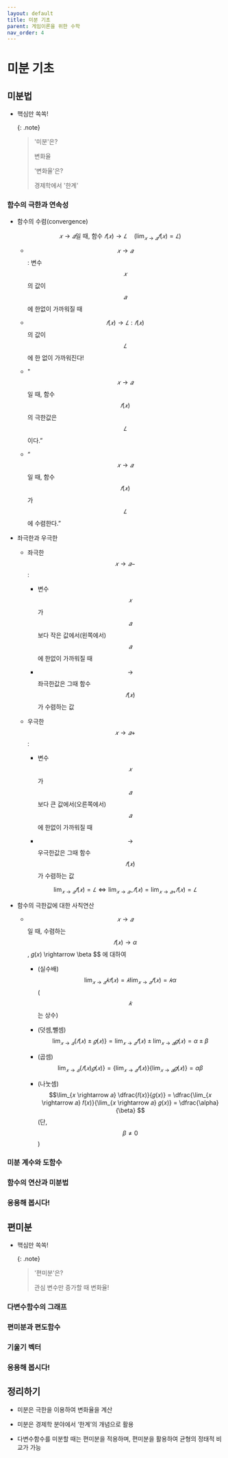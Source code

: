 ```yaml
---
layout: default
title: 미분 기초
parent: 게임이론을 위한 수학
nav_order: 4
---
```



# 미분 기초

## 미분법

- 핵심만 쏙쏙! 

    {: .note}
	> '미분'은?
	>
	> 변화율
	>
	> '변화율'은?
	> 
	> 경제학에서 '한계'


### 함수의 극한과 연속성

- 함수의 수렴(convergence)

    $$
    𝑥 \rightarrow 𝑎 \text{일 때, 함수 } 𝑓(𝑥) \rightarrow 𝐿 \quad \left( \lim_{𝑥 \rightarrow 𝑎} ⁡𝑓(𝑥) = 𝐿 \right) 
	$$
	
  - $$ 𝑥 \rightarrow 𝑎$$: 변수 $$𝑥$$의 값이 $$𝑎$$에 한없이 가까워질 때
  
  - $$𝑓(𝑥) \rightarrow 𝐿: 𝑓(𝑥)$$의 값이 $$𝐿$$에 한 없이 가까워진다!
  
  - "$$𝑥 \rightarrow 𝑎$$일 때, 함수 $$𝑓(𝑥)$$의 극한값은 $$𝐿$$이다.”
  
  - “$$𝑥 \rightarrow 𝑎$$일 때, 함수 $$𝑓(𝑥)$$가 $$𝐿$$에 수렴한다.”

- 좌극한과 우극한


  - 좌극한 $$𝑥 \rightarrow 𝑎−$$:
    
	- 변수 $$𝑥$$가 $$𝑎$$보다 작은 값에서(왼쪽에서) $$𝑎$$에 한없이 가까워질 때
	
	- $$\rightarrow$$ 좌극한값은 그때 함수 $$𝑓(𝑥)$$가 수렴하는 값
  
  - 우극한 $$ 𝑥 \rightarrow 𝑎+$$:

    - 변수 $$𝑥$$가 $$𝑎$$보다 큰 값에서(오른쪽에서) $$𝑎$$에 한없이 가까워질 때
	
	- $$\rightarrow$$ 우극한값은 그때 함수 $$𝑓(𝑥)$$가 수렴하는 값

    $$
    \lim_{𝑥 \rightarrow 𝑎} ⁡𝑓(𝑥) = 𝐿 \Leftrightarrow \lim_{𝑥\rightarrow 𝑎−} ⁡𝑓(𝑥) = \lim_{𝑥 \rightarrow 𝑎+} ⁡𝑓(𝑥) = 𝐿
	$$

- 함수의 극한값에 대한 사칙연산

  - $$𝑥 \rightarrow 𝑎$$일 때, 수렴하는 $$𝑓(𝑥) \rightarrow \alpha$$, 𝑔(𝑥) \rightarrow \beta $$ 에 대하여

    - (실수배) $$\lim_{𝑥 \rightarrow 𝑎} 𝑘𝑓(𝑥) = 𝑘 \lim_{𝑥 \rightarrow 𝑎} 𝑓(𝑥) = 𝑘\alpha $$ ($$𝑘$$는 상수)
	
	- (덧셈,뺄셈) $$\lim_{𝑥 \rightarrow 𝑎} \{ 𝑓(𝑥) \pm 𝑔(𝑥) \} = \lim_{𝑥 \rightarrow 𝑎} 𝑓(𝑥) \pm \lim_{𝑥 \rightarrow 𝑎} 𝑔(𝑥) = \alpha \pm \beta $$
	
	- (곱셈) $$\lim_{𝑥 \rightarrow 𝑎} \{𝑓(𝑥)𝑔(𝑥) \} = \{ \lim_{𝑥 \rightarrow 𝑎} 𝑓(𝑥)\} \{\lim_{𝑥 \rightarrow 𝑎} 𝑔(𝑥)\} = \alpha\beta $$
	
	- (나눗셈) $$\lim_{𝑥 \rightarrow 𝑎}  \dfrac{𝑓(𝑥)}{𝑔(𝑥)} = \dfrac{\lim_{𝑥 \rightarrow 𝑎} 𝑓(𝑥)}{\lim_{𝑥 \rightarrow 𝑎} 𝑔(𝑥)} = \dfrac{\alpha}{\beta} $$ (단, $$\beta \neq 0$$)

<!-- 




다항함수의 극한
다항함수: 𝑓(𝑥)=𝑎_𝑛 𝑥^𝑛+𝑎_((𝑛−1) ) 𝑥^(𝑛−1)+⋯+𝑎_1 𝑥+𝑎_0
다항함수 𝑓(𝑥)의 극한:lim┬(𝑥→𝑣)⁡𝑓(𝑥) =lim┬(𝑥→𝑣)⁡(𝑎_𝑛 𝑥^𝑛+𝑎_((𝑛−1) ) 𝑥^(𝑛−1)+⋯+𝑎_1 𝑥+𝑎_0 )=lim┬(𝑥→𝑣)⁡(𝑎_𝑛 𝑥^𝑛 )+lim┬(𝑥→𝑣)⁡(𝑎_((𝑛−1) ) 𝑥^(𝑛−1) )+⋯+lim┬(𝑥→𝑣)⁡(𝑎_1 𝑥)+lim┬(𝑥→𝑣)⁡(𝑎_0 )=𝑎_𝑛 𝑣^𝑛+𝑎_((𝑛−1) ) 𝑣^(𝑛−1)+⋯+𝑎_𝑛 𝑣+𝑎_0=𝑓(𝑣)


엄밀한 극한의 정의: 입실론(𝜖)-델타(𝛿) 논법
𝑥→𝑎일 때, 𝑓(𝑥)→𝐿 ⇔ \lim_{𝑥 \rightarrow 𝑎}⁡𝑓(𝑥)=𝐿
임의의 𝜖>0에 대하여, 다음을 만족하는 𝛿가 존재
0<|𝑥−𝑎|<𝛿이면, |𝑓(𝑥)−𝐿|<𝜖
입실론-델타 논법으로 lim┬(𝑥→1)⁡(3𝑥−2)=1을 증명|(3𝑥−2)−1|=|3𝑥−3|=3|𝑥−1|<𝜖 0<𝛿<𝜖/3를 만족하는 𝛿를 설정하면,(예를 들어 𝛿=𝜖/4)0<|𝑥−1|<𝛿 ⇒ 0<3|𝑥−1|<3𝛿<𝜖

점 𝑥=𝑎에서 함수 𝑓(𝑥)의 연속
점 𝑥=𝑎에서 함수 𝑓(𝑥)의 극한값과 함숫값이 일치
\lim_{𝑥 \rightarrow 𝑎}⁡𝑓(𝑥)=𝑓(𝑎)

닫힌 구간 [𝑎,𝑏]에서 함수 𝑓(𝑥)의 연속
열린 구간(𝑎,𝑏)의 임의의 점에서 함수 𝑓(𝑥)가 연속
닫힌 구간 [𝑎,𝑏]의 양끝점에서 좌/우극한값과 함숫값 일치lim┬(𝑥→𝑎+)⁡𝑓(𝑥)=𝑓(𝑎), lim┬(𝑥→𝑏−)⁡𝑓(𝑥)=𝑓(𝑏)   -->




### 미분 계수와 도함수

<!-- 평균변화율의 정의닫힌 구간 [𝑎,𝑏]에서 함수 𝑓(𝑥)(또는 𝑦)의 평균변화율
Δ𝑦/Δ𝑥=(Δ𝑓(𝑥))/Δ𝑥=(𝑓(𝑏)−𝑓(𝑎))/(𝑏−𝑎)=(𝑓(𝑎+Δ𝑥)−𝑓(𝑎))/Δ𝑥
𝛥𝑥=𝑏−𝑎>0:𝑥의 값이 𝑎부터 𝑏까지 증가할 때, 그 증가한 값
𝛥𝑦=𝑓(𝑏)−𝑓(𝑎):𝑥의 값이 𝑎부터 𝑏까지 증가할 때, 함수 𝑓(𝑥)의 함숫값이 변화한 값


평균변화율의 기하학적 의미닫힌 구간 [𝑎,𝑏]에서 함수 𝑓(𝑥)(또는 𝑦)의 평균변화율
좌표평면 위 닫힌 구간의 양끝점 (𝑎, 𝑓(𝑎))와 (𝑏, 𝑓(𝑏))를지나는 직선의 기울기 직선의 기울기

순간변화율의 정의점 𝑥=𝑎에서 함수 𝑓(𝑥)의 순간변화율
lim┬(𝑏→𝑎)  Δ𝑦/Δ𝑥=lim┬(Δ𝑥→0)  Δ𝑦/Δ𝑥=lim┬(Δ𝑥→0)  (𝑓(𝑎+Δ𝑥)−𝑓(𝑎))/Δ𝑥=lim┬(𝑏→𝑎)  (𝑓(𝑏)−𝑓(𝑎))/(𝑏−𝑎)
평균변화율을 정의하는 구간 [𝑎,𝑏]을 𝑏→𝑎로 압축시켰을 때평균변화율 Δ𝑦/Δ𝑥의 극한값

순간변화율의 기하학적 의미점 𝑥=𝑎에서 함수 𝑓(𝑥)의 순간변화율
좌표평면 위 한 점 (𝑎, 𝑓(𝑎))에서함수 𝑦=𝑓(𝑥)  의 그래프에 접하는 접선의 기울기

미분계수 𝑓^′ (𝑎) 점 𝑥=𝑎에서 함수 𝑓(𝑥)의 순간변화율
𝑓^′ (𝑎)=\lim_{𝑥 \rightarrow 𝑎}  (𝑓(𝑥)−𝑓(𝑎))/(𝑥−𝑎)=lim┬(Δ𝑥→0)  (𝑓(𝑎+Δ𝑥)−𝑓(𝑎))/Δ𝑥
미분계수의 다른 표현: 𝑦^′ |_(𝑥=𝑎), ├ 𝑑𝑦/𝑑𝑥┤|_(𝑥=𝑎)
𝑦=𝑓(𝑥)=𝑥^2+2𝑥−3의 𝑥=2에서 미분계수
	𝑓^′ (2)=lim┬(𝑥→2)  (𝑓(𝑥)−𝑓(2))/(𝑥−2)=lim┬(𝑥→2)  ((𝑥^2+2𝑥−3)−(2^2+2×2−3))/(𝑥−2) 		=lim┬(𝑥→2)  (𝑥^2+2𝑥−8)/(𝑥−2)=lim┬(𝑥→2)  (𝑥−2)(𝑥+4)/(𝑥−2)=lim┬(𝑥→2) (𝑥+4)=6


도함수 𝑓^′ (𝑥) 함수 𝑓(𝑥)의 정의역 임의의 점에 대한 순간변화율
미분계수 𝑓^′ (𝑎)=\lim_{𝑥 \rightarrow 𝑎}  (𝑓(𝑥)−𝑓(𝑎))/(𝑥−𝑎)=lim┬(Δ𝑥→0)  (𝑓(𝑎+Δ𝑥)−𝑓(𝑎))/Δ𝑥
도함수 𝑓^′ (𝑥)=lim┬(Δ𝑥→0)  (𝑓(𝑥+Δ𝑥)−𝑓(𝑥))/Δ𝑥
도함수의 다른 표현: 𝑦′, 𝑑𝑦/𝑑𝑥, 𝑑𝑓(𝑥)/𝑑𝑥, 𝑑/𝑑𝑥 𝑓(𝑥)


다항함수의 도함수
𝑓(𝑥)=𝑥
	𝑓^′ (𝑥)=lim┬(Δ𝑥→0)  (𝑓(𝑥+Δ𝑥)−𝑓(𝑥))/Δ𝑥=lim┬(Δ𝑥→0)  ((𝑥+Δ𝑥)−𝑥)/Δ𝑥
		=lim┬(Δ𝑥→0)  Δ𝑥/Δ𝑥=lim┬(Δ𝑥→0) (1)=1
𝑓(𝑥)=𝑥^2
	𝑓^′ (𝑥)=lim┬(Δ𝑥→0)  (𝑓(𝑥+Δ𝑥)−𝑓(𝑥))/Δ𝑥=lim┬(Δ𝑥→0)  ((𝑥+Δ𝑥)^2−𝑥^2)/Δ𝑥
		=lim┬(Δ𝑥→0)  (2𝑥Δ𝑥+(Δ𝑥)^2)/Δ𝑥=lim┬(Δ𝑥→0) (2𝑥+Δ𝑥)=2𝑥

𝑓(𝑥)=𝑥^3
	𝑓^′ (𝑥)=lim┬(Δ𝑥→0)  (𝑓(𝑥+Δ𝑥)−𝑓(𝑥))/Δ𝑥=lim┬(Δ𝑥→0)  ((𝑥+Δ𝑥)^3−𝑥^3)/Δ𝑥
		=lim┬(Δ𝑥→0)  (3𝑥^2 (Δ𝑥)+3𝑥(Δ𝑥)^2+(Δ𝑥)^3)/Δ𝑥
		=lim┬(Δ𝑥→0) (3𝑥^2+3𝑥(Δ𝑥)+(Δ𝑥)^2 )=3𝑥^2
⋮
𝑓(𝑥)=𝑥^𝑛  𝑓^′ (𝑥)=𝑛𝑥^(𝑛−1) -->


### 함수의 연산과 미분법

<!-- 미분법 기본 공식함수 𝑓(𝑥)와 𝑔(𝑥)의 도함수 𝑓′(𝑥)와 𝑔′(𝑥)가 존재할 때
𝑓(𝑥)=𝑐 (𝑐는 상수) ⇒ 𝑓^′ (𝑥)=0
𝑓(𝑥)=𝑥^𝑛 ⇒ 𝑓^′ (𝑥)=𝑛𝑥^(𝑛−1)
𝑦=𝑐𝑓(𝑥) ⇒ 𝑦^′=𝑐 𝑓^′ (𝑥)
𝑦=𝑓(𝑥) \pm 𝑔(𝑥) ⇒ 𝑦^′=𝑓^′ (𝑥) \pm 𝑔^′ (𝑥)
𝑦=𝑓(𝑥)𝑔(𝑥) ⇒ 𝑦^′=𝑓^′ (𝑥)𝑔(𝑥)+𝑓(𝑥) 𝑔^′ (𝑥)
𝑦=𝑓(𝑥)/𝑔(𝑥)  ⇒ 𝑦^′=(𝑓^′ (𝑥)𝑔(𝑥)−𝑓(𝑥) 𝑔^′ (𝑥))/{𝑔(𝑥)}^2


합성함수의 미분법(연쇄법칙, Chain Rule)합성함수 𝑦=𝑓(𝑔(𝑥))의 도함수
𝑦=𝑓(𝑢), 𝑢=𝑔(𝑥)로 단순화
𝑑𝑦/𝑑𝑥=lim┬(Δ𝑥→0)  Δ𝑦/Δ𝑥=lim┬(Δ𝑥→0) (Δ𝑦/Δ𝑢×Δ𝑢/Δ𝑥)=lim┬(Δ𝑥→0) (Δ𝑦/Δ𝑢)×lim┬(Δ𝑥→0) (Δ𝑢/Δ𝑥)

𝑦=(2𝑥+1)^3 의 도함수𝑦=𝑢^3, 𝑢=2𝑥+1𝑑𝑦/𝑑𝑥=𝑑𝑦/𝑑𝑢×𝑑𝑢/𝑑𝑥=(3𝑢^2 )×(2)=6𝑢^2=6(2𝑥+1)^2


음함수 미분법
음함수(implicit function):𝑦=𝑓(𝑥)꼴(양함수)로 표현이 되지 않은 함수
음함수를 미분하려면? 관계식을 정리하여 𝑑𝑦/𝑑𝑥를 유도
𝑦=√(𝑥+1)의 도함수는?양변을 제곱하여 𝑦^2=𝑥+1양변을 𝑥로 미분하면 2𝑦 𝑑𝑦/𝑑𝑥=1  𝑑𝑦/𝑑𝑥=1/2𝑦=1/(2√(𝑥+1))  -->



### 응용해 봅시다!

<!-- 평균수입함수로부터 한계수입함수 계산
평균수입(average revenue)함수: 𝐴𝑅=20−𝑄
수입함수:𝑅=𝐴𝑅×𝑄=(20−𝑄)𝑄=20𝑄−𝑄^2
한계수입(marginal revenue) 함수𝑀𝑅=𝑑𝑅/𝑑𝑄=𝑑/𝑑𝑄 (20𝑄−𝑄^2 )=20−2𝑄
수입, 평균수입, 한계수입 사이의 관계는? -->






## 편미분

- 핵심만 쏙쏙! 

    {: .note}
	> '편미분'은?
	> 
	> 관심 변수만 증가할 때 변화율!


### 다변수함수의 그래프

<!-- 다변수함수의 정의
𝐷⊆𝑅^𝑛일 때, 𝐷에서 정의된 함수 𝑓가임의의 순서쌍 (𝑥_1,𝑥_2,⋯,𝑥_𝑛 )∈𝐷와실수 𝑧=𝑓(𝑥_1,𝑥_2,⋯,𝑥_𝑛 )사이 관계를 지정하는 규칙
다변수함수 예시가로의 길이가 𝑥, 세로의 길이가 𝑦인 직사각형의 넓이 𝐴=𝑥𝑦반지름의 길이 𝑟, 높이가 ℎ인 직원기둥의 부피 𝑉=𝜋𝑟^2 ℎ

다변수함수의 정의역(domain)
다변수함수 𝑓의 정의역이 특별히 명시되지 않았다면,𝑓의 정의역 𝐷는 𝑓를 가장 잘 정의하는 최대(maximal) 집합
 𝑧=√(𝑥^2+𝑦^2 )의 정의역:𝐷={(𝑥, 𝑦)│𝑥^2+𝑦^2≥0}=ℝ^2  좌표평면 전체
 𝑧=√(9−𝑥^2−𝑦^2 )의 정의역:𝐷={(𝑥, 𝑦)│9−𝑥^2−𝑦^2≥0}      ={(𝑥, 𝑦)│𝑥^2+𝑦^2≤9}  원의 내부


다변수함수의 치역(range)
다변수함수 𝑓와 그 정의역 𝐷가 주어졌을 때, 𝑓가 가질 수 있는 값의 집합
 𝑧=√(𝑥^2+𝑦^2 )의 치역: 정의역 𝐷=ℝ^2𝑓(𝐷)={𝑧∈ℝ│𝑧≥0}  좌표공간의 𝑧≥0인 반공간
 𝑧=√(9−𝑥^2−𝑦^2 )의 치역: 정의역 𝐷는 원의 내부𝑓(𝐷)={𝑧∈ℝ│0≤𝑧≤3}  좌표공간 중 0≤𝑧≤3인 영역(공간)

절단면(cross-section)
다변수함수 𝑧=𝑓(𝑥_1,𝑥_2,⋯,𝑥_𝑛 )의 𝑥_𝑖=𝑐에서 절단면은𝑧=𝑓(𝑥_1,𝑥_2,⋯,𝑥_𝑛 )와 𝑥_𝑖=𝑐의 교집합
 𝑧=√(4−𝑥^2−𝑦^2 )의 𝑦=1에서 절단면:반구 𝑥^2+𝑦^2+𝑧^2=4(𝑧≥0)과 평면 𝑦=1의 교집합 𝑥^2+(1)^2+𝑧^2=4(𝑧≥0)  반원 𝑥^2+𝑧^2=3(𝑧≥0)
 𝑧=√(4−𝑥^2−𝑦^2 )의 𝑥=0에서 절단면:반구 𝑥^2+𝑦^2+𝑧^2=4(𝑧≥0)과 평면 𝑥=0의 교집합 (0)^2+𝑦^2+𝑧^2=4(𝑧≥0)  반원 𝑦^2+𝑧^2=4(𝑧≥0)


등위선(level curve)
다변수함수 𝑧=𝑓(𝑥_1,𝑥_2,⋯,𝑥_𝑛 )가 같은 높이(level)𝑧=𝑘인 값을 갖는 순서쌍 (𝑥_1,𝑥_2,⋯,𝑥_𝑛 )의 집합
 𝑧=𝑓(𝑥_1,𝑥_2,⋯,𝑥_𝑛 )와 𝑧=𝑘의 교집합
 𝑧=𝑓(𝑥, 𝑦)=𝑥^2+𝑦^2의 그래프? 포물면(paraboloid) 𝑧=0: 0=𝑥^2+𝑦^2 𝑧=1: 1=𝑥^2+𝑦^2 𝑧=2: 2=𝑥^2+𝑦^2	⋮

다변수함수 𝑧=𝑓(𝑥_1,𝑥_2,⋯,𝑥_𝑛 )가 같은 높이(level)𝑧=𝑘인 값을 갖는 순서쌍 (𝑥_1,𝑥_2,⋯,𝑥_𝑛 )의 집합
 𝑧=𝑓(𝑥_1,𝑥_2,⋯,𝑥_𝑛 )와 𝑧=𝑘의 교집합
 𝑧=𝑓(𝑥, 𝑦)=√(𝑥^2+𝑦^2 )의 그래프? 원뿔(cone) 𝑧=0: 0=√(𝑥^2+𝑦^2 ) 𝑧=1: 1=√(𝑥^2+𝑦^2 ) 𝑧=2: 2=√(𝑥^2+𝑦^2 )	⋮

다변수함수 𝑧=𝑓(𝑥_1,𝑥_2,⋯,𝑥_𝑛 )가 같은 높이(level)𝑧=𝑘인 값을 갖는 순서쌍 (𝑥_1,𝑥_2,⋯,𝑥_𝑛 )의 집합
 𝑧=𝑓(𝑥_1,𝑥_2,⋯,𝑥_𝑛 )와 𝑧=𝑘의 교집합
 𝑧=𝑓(𝑥, 𝑦)=𝑥^2−𝑦^2의 그래프? 쌍곡면(hyperboloid) 𝑧=0: 0=𝑥^2−𝑦^2 𝑧=1: 1=𝑥^2−𝑦^2 𝑧=2: 2=𝑥^2−𝑦^2	⋮  -->



### 편미분과 편도함수

<!-- 편미분계수
 𝑧=𝑓(𝑥,𝑦)에 대하여 𝑦=𝑏이고 𝑥만 변화할 때
 𝑔(𝑥)=𝑓(𝑥, 𝑏)일 때, 𝑔(𝑥)가 𝑥=𝑎에서 미분가능
 𝑔^′ (𝑎)=lim┬(ℎ→0)  (𝑔(𝑎+ℎ)−𝑔(𝑎))/ℎ  (𝑎,𝑏)에서 𝑓의 𝑥에 대한 편미분계수
편미분계수의 표현: 𝑓_𝑥 (𝑎,𝑏); 𝜕𝑓/𝜕𝑥 (𝑎,𝑏); ├ 𝜕𝑧/𝜕𝑥┤|_((𝑥,𝑦)=(𝑎,𝑏) )
    ※ 𝜕: 라운드 𝑑

 𝑧=𝑓(𝑥,𝑦)에 대하여 𝑥=𝑎이고 𝑦만 변화할 때
 𝑘(𝑦)=𝑓(𝑎, 𝑦)일 때, 𝑘(𝑦)가 𝑦=𝑏에서 미분가능
 𝑘^′ (𝑏)=lim┬(ℎ→0)  (𝑘(𝑏+ℎ)−𝑘(𝑏))/ℎ  (𝑎,𝑏)에서 𝑓의 𝑦에 대한 편미분계수
편미분계수의 표현: 𝑓_𝑦 (𝑎,𝑏); 𝜕𝑓/𝜕y (𝑎,𝑏);├ 𝜕𝑧/𝜕𝑦┤|_((𝑥,𝑦)=(𝑎,𝑏) )
    ※ 𝜕: 라운드 𝑑

편도함수(partial derivative)
 𝑧=𝑓(𝑥,𝑦)에 대하여 𝑓의 𝑥에 대한 편도함수:𝑓_𝑥 (𝑥,𝑦)=𝜕𝑓/𝜕𝑥 (𝑥,𝑦)=lim┬(ℎ→0)  (𝑓(𝑥+ℎ, 𝑦)−𝑓(𝑥,𝑦))/ℎ
 𝑧=𝑓(𝑥,𝑦)에 대하여 𝑓의 𝑦에 대한 편도함수: 𝑓_𝑦 (𝑥,𝑦)=𝜕𝑓/𝜕𝑦 (𝑥,𝑦)=lim┬(ℎ→0)  (𝑓(𝑥, 𝑦+ℎ)−𝑓(𝑥,𝑦))/ℎ

𝑧=𝑓(𝑥,𝑦)=3𝑥^2+𝑥𝑦+4𝑦^2의 𝑥에 대한 편도함수:𝑓_𝑥=𝜕𝑓/𝜕𝑥=6𝑥+𝑦
 𝑧=𝑓(𝑥,𝑦)=3𝑥^2+𝑥𝑦+4𝑦^2의 𝑦에 대한 편도함수:𝑓_𝑦=𝜕𝑓/𝜕𝑦=𝑥+8𝑦

편도함수와 일차근사(linear approximation)
함수 𝑓의 편도함수가 점 (𝑥_0, 𝑦_0 )에서 연속일 때,곡면 위의 점 (𝑥_0, 𝑦_0,𝑓(𝑥_0,𝑦_0 ))에서 𝑧=𝑓(𝑥, 𝑦)의 접평면
함수 𝑓의 편도함수가 점 (𝑥_0, 𝑦_0 )에서 연속일 때,점 (𝑥_0, 𝑦_0 )와 인접한 (𝑥, 𝑦)에서 함숫값 𝑓(𝑥, 𝑦)의 일차근사

𝑧=𝑓(𝑥_0,𝑦_0 )+𝑓_𝑥 (𝑥_0,𝑦_0 )(𝑥−𝑥_0 )+𝑓_𝑦 (𝑥_0,𝑦_0 )(𝑦−𝑦_0 )


 𝑧=𝑓(𝑥, 𝑦)=5−𝑥^2−2𝑦^2에 대하여𝑓(1.1, 0.9)의 근삿값을 (1, 1)의 일차근사를 이용하여 계산
 𝑓(1.1, 0.9)=𝑓(1+0.1, 1−0.1)𝑓_𝑥=𝜕𝑓/𝜕𝑥=−2𝑥  𝑓_𝑥 (1, 1)=−2,𝑓_𝑦=𝜕𝑓/𝜕𝑦=−4𝑦  𝑓_𝑦 (1, 1)=−4𝑓(1.1, 0.9)≃𝑓(1,1)+𝑓_𝑥 (1,1)(0.1)+𝑓_𝑦 (1,1)(−0.1)	        =2+(−2)(0.1)+(−4)(−0.1)=2.2	 -->


### 기울기 벡터

<!-- 기울기벡터(gradient vector)의 정의
 𝑧=𝑓(𝑥,𝑦) 위 임의의 점에서 접평면의 법선벡터;접평면이 수직으로 바라보는 평면의 벡터
 𝑧=𝑓(𝑥,𝑦) 위 임의의 점에서 계산한𝑥, 𝑦에 대한 편도함수로 이루어진 벡터
grad𝑓(𝑥_0,𝑦_0 ); 𝛻𝑓=(𝑓_𝑥 (𝑥_0,𝑦_0 ), 𝑓_𝑦 (𝑥_0,𝑦_0))

기울기벡터 예제
 z=𝑓(𝑥,𝑦)=𝑥^2 𝑦+6𝑥𝑦^3 @ 𝑃=(1,2) 기울기벡터는?𝑓_𝑥=𝜕𝑓/𝜕𝑥=2𝑥𝑦+6𝑦^3, 𝑓_𝑦=𝜕𝑓/𝜕𝑦=𝑥^2+18𝑥𝑦^2기울기 벡터 ∇𝑓=(𝜕𝑓/𝜕𝑥,𝜕𝑓/𝜕𝑦)=(2𝑥𝑦+6𝑦^3,𝑥^2+18𝑥𝑦^2 ) ├ ∇𝑓┤|_((𝑥,𝑦)=(1,2))=(𝑓_𝑥 (1, 2),𝑓_𝑦 (1, 2))=(52, 73)

기울기벡터와 등위선 사이의 관계: 서로 수직!
높이가 𝑧=𝑘인 등위선의 방정식: 𝑘=𝑓(𝑥, 𝑦)
등위선의 방정식을 𝑥에 대하여 편미분
0=𝑓_𝑥 (𝑥,𝑦)+𝑓_𝑦 (𝑥,𝑦)⋅𝑦^′  𝑦^′=−(𝑓_𝑥 (𝑥,𝑦))/(𝑓_𝑦 (𝑥,𝑦) )
기울기벡터 ∇𝑓=(𝑓_𝑥 (𝑥,𝑦),𝑓_𝑦 (𝑥,𝑦))의 기울기: (𝑓_𝑦 (𝑥,𝑦))/(𝑓_𝑥 (𝑥,𝑦) )
(등위선의 기울기)×(기울기벡터의 기울기)=−1

기울기벡터와 등위선의 증가/감소
점 (𝑥_0, 𝑦_0 )에서 함수 𝑧=𝑓(𝑥, 𝑦)는𝑣 ⃗=∇𝑓(𝑥_0, 𝑦_0 ) 방향으로 가장 빠르게 증가
점 (𝑥_0, 𝑦_0 )에서 함수 𝑧=𝑓(𝑥, 𝑦)는( 𝑢) ⃗=−∇𝑓(𝑥_0, 𝑦_0 ) 방향으로 가장 빠르게 감소

기울기벡터와 등위선의 증가/감소 예제
 𝑧=𝑓(𝑥, 𝑦)=5−𝑥^2−2𝑦^2 위의 점 (1, 1)에𝑓가 가장 빠르게 증가하는/감소하는 방향은?
 𝑓_𝑥=𝜕𝑓/𝜕𝑥=−2𝑥  𝑓_𝑥 (1, 1)=−2,𝑓_𝑦=𝜕𝑓/𝜕𝑦=−4𝑦  𝑓_𝑦 (1, 1)=−4가장 빠르게 증가하는 방향: ∇𝑓(1, 1)=(−2, −4) 가장 빠르게 감소하는 방향: −∇𝑓(1, 1)=(2, 4) -->





### 응용해 봅시다!

<!-- 수요와 공급의 관계에서 균형의 변동성을 구하면?
수요함수: 𝑄_𝑑=𝑎−𝑏𝑃 (𝑎, 𝑏>0)
공급함수: 𝑄_𝑠=−𝑐+𝑑𝑃 (𝑐, 𝑑>0)
균형조건(𝑄_𝑑=𝑄_𝑠)을 적용하면? (𝑃^∗, 𝑄^∗ )=((𝑎+𝑐)/(𝑏+𝑑),(𝑎𝑑−𝑏𝑐)/(𝑏+𝑑))
편도함수를 활용하여 균형을 정태적으로 비교(𝜕𝑃^∗)/𝜕𝑎=1/(𝑏+𝑑)>0, (𝜕𝑃^∗)/𝜕𝑏=−(𝑎+𝑐)/(𝑏+𝑑)^2 <0(𝜕𝑃^∗)/𝜕𝑐=1/(𝑏+𝑑)=(𝜕𝑃^∗)/𝜕𝑎>0, (𝜕𝑃^∗)/𝜕𝑑=−(𝑎+𝑐)/(𝑏+𝑑)^2 =(𝜕𝑃^∗)/𝜕𝑏<0 -->



## 정리하기

- 미분은 극한을 이용하여 변화율을 계산

- 미분은 경제학 분야에서 ‘한계’의 개념으로 활용

- 다변수함수를 미분할 때는 편미분을 적용하며, 편미분을 활용하여 균형의 정태적 비교가 가능
